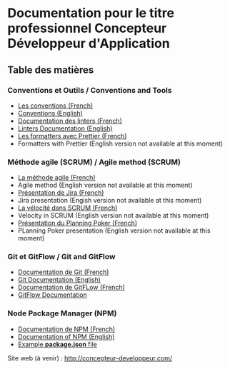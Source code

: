 # Documentation pour le titre professionnel Concepteur Développeur d'Application

## Table des matières

### Conventions et Outils / Conventions and Tools

- [Les conventions (French)](convention.md)
- [Conventions (English)](convention-en.md)
- [Documentation des linters (French)](linters-fr.md)
- [Linters Documentation (English)](linters-en.md)
- [Les formatters avec Prettier (French)](prettier.md)
- Formatters with Prettier (English version not available at this moment)

### Méthode agile (SCRUM) / Agile method (SCRUM)

- [La méthode agile (French)](agile-method.md)
- Agile method (English version not available at this moment)
- [Présentation de Jira (French)](jira-presentation.md)
- Jira presentation (Engish version not available at this moment)
- [La vélocité dans SCRUM (French)](velocite.md)
- Velocity in SCRUM (English version not available at this moment)
- [Présentation du Planning Poker (French)](planningPoker.md)
- PLanning Poker presentation (English version not available at this moment)

### Git et GitFlow / Git and GitFlow

- [Documentation de Git (French)](./basics/git/git-fr.md)
- [Git Documentation (English)](./basics/git/git-en.md)
- [Documentation de GitFLow (French)](gitflow.md)
- [GitFlow Documentation](./basics/git/gitflow/gitflow-en.md)

### Node Package Manager (NPM)

- [Documentation de NPM (French)](npm-fr.md)
- [Documentation of NPM (English)](npm-en.md)
- [Example **package.json** file](package.json)


Site web (à venir) : http://concepteur-developpeur.com/


